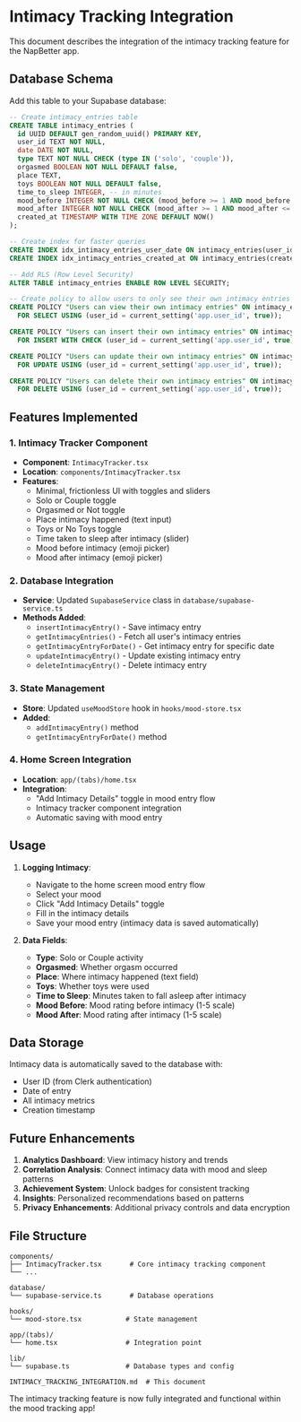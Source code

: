 # Intimacy Tracking Integration

This document describes the integration of the intimacy tracking feature for the NapBetter app.

## Database Schema

Add this table to your Supabase database:

```sql
-- Create intimacy_entries table
CREATE TABLE intimacy_entries (
  id UUID DEFAULT gen_random_uuid() PRIMARY KEY,
  user_id TEXT NOT NULL,
  date DATE NOT NULL,
  type TEXT NOT NULL CHECK (type IN ('solo', 'couple')),
  orgasmed BOOLEAN NOT NULL DEFAULT false,
  place TEXT,
  toys BOOLEAN NOT NULL DEFAULT false,
  time_to_sleep INTEGER, -- in minutes
  mood_before INTEGER NOT NULL CHECK (mood_before >= 1 AND mood_before <= 5),
  mood_after INTEGER NOT NULL CHECK (mood_after >= 1 AND mood_after <= 5),
  created_at TIMESTAMP WITH TIME ZONE DEFAULT NOW()
);

-- Create index for faster queries
CREATE INDEX idx_intimacy_entries_user_date ON intimacy_entries(user_id, date);
CREATE INDEX idx_intimacy_entries_created_at ON intimacy_entries(created_at);

-- Add RLS (Row Level Security)
ALTER TABLE intimacy_entries ENABLE ROW LEVEL SECURITY;

-- Create policy to allow users to only see their own intimacy entries
CREATE POLICY "Users can view their own intimacy entries" ON intimacy_entries
  FOR SELECT USING (user_id = current_setting('app.user_id', true));

CREATE POLICY "Users can insert their own intimacy entries" ON intimacy_entries
  FOR INSERT WITH CHECK (user_id = current_setting('app.user_id', true));

CREATE POLICY "Users can update their own intimacy entries" ON intimacy_entries
  FOR UPDATE USING (user_id = current_setting('app.user_id', true));

CREATE POLICY "Users can delete their own intimacy entries" ON intimacy_entries
  FOR DELETE USING (user_id = current_setting('app.user_id', true));
```

## Features Implemented

### 1. Intimacy Tracker Component
- **Component**: `IntimacyTracker.tsx`
- **Location**: `components/IntimacyTracker.tsx`
- **Features**:
  - Minimal, frictionless UI with toggles and sliders
  - Solo or Couple toggle
  - Orgasmed or Not toggle
  - Place intimacy happened (text input)
  - Toys or No Toys toggle
  - Time taken to sleep after intimacy (slider)
  - Mood before intimacy (emoji picker)
  - Mood after intimacy (emoji picker)

### 2. Database Integration
- **Service**: Updated `SupabaseService` class in `database/supabase-service.ts`
- **Methods Added**:
  - `insertIntimacyEntry()` - Save intimacy entry
  - `getIntimacyEntries()` - Fetch all user's intimacy entries
  - `getIntimacyEntryForDate()` - Get intimacy entry for specific date
  - `updateIntimacyEntry()` - Update existing intimacy entry
  - `deleteIntimacyEntry()` - Delete intimacy entry

### 3. State Management
- **Store**: Updated `useMoodStore` hook in `hooks/mood-store.tsx`
- **Added**:
  - `addIntimacyEntry()` method
  - `getIntimacyEntryForDate()` method

### 4. Home Screen Integration
- **Location**: `app/(tabs)/home.tsx`
- **Integration**:
  - "Add Intimacy Details" toggle in mood entry flow
  - Intimacy tracker component integration
  - Automatic saving with mood entry

## Usage

1. **Logging Intimacy**:
   - Navigate to the home screen mood entry flow
   - Select your mood
   - Click "Add Intimacy Details" toggle
   - Fill in the intimacy details
   - Save your mood entry (intimacy data is saved automatically)

2. **Data Fields**:
   - **Type**: Solo or Couple activity
   - **Orgasmed**: Whether orgasm occurred
   - **Place**: Where intimacy happened (text field)
   - **Toys**: Whether toys were used
   - **Time to Sleep**: Minutes taken to fall asleep after intimacy
   - **Mood Before**: Mood rating before intimacy (1-5 scale)
   - **Mood After**: Mood rating after intimacy (1-5 scale)

## Data Storage

Intimacy data is automatically saved to the database with:
- User ID (from Clerk authentication)
- Date of entry
- All intimacy metrics
- Creation timestamp

## Future Enhancements

1. **Analytics Dashboard**: View intimacy history and trends
2. **Correlation Analysis**: Connect intimacy data with mood and sleep patterns
3. **Achievement System**: Unlock badges for consistent tracking
4. **Insights**: Personalized recommendations based on patterns
5. **Privacy Enhancements**: Additional privacy controls and data encryption

## File Structure

```
components/
├── IntimacyTracker.tsx       # Core intimacy tracking component
└── ...

database/
└── supabase-service.ts       # Database operations

hooks/
└── mood-store.tsx           # State management

app/(tabs)/
└── home.tsx                 # Integration point

lib/
└── supabase.ts              # Database types and config

INTIMACY_TRACKING_INTEGRATION.md  # This document
```

The intimacy tracking feature is now fully integrated and functional within the mood tracking app!